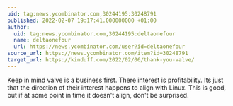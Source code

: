 ```yaml
---
uid: tag:news.ycombinator.com,30244195:30248791
published: 2022-02-07 19:17:41.000000000 +01:00
author:
  uid: tag:news.ycombinator.com,30244195:deltaonefour
  name: deltaonefour
  url: https://news.ycombinator.com/user?id=deltaonefour
source_url: https://news.ycombinator.com/item?id=30248791
target_url: https://kinduff.com/2022/02/06/thank-you-valve/
---
```


Keep in mind valve is a business first. There interest is profitability. Its just that the direction of their interest happens to align with Linux. This is good, but if at some point in time it doesn't align, don't be surprised.